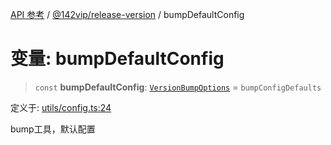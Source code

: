 [API 参考](../../../index.md) / [@142vip/release-version](../index.md) / bumpDefaultConfig

# 变量: bumpDefaultConfig

> `const` **bumpDefaultConfig**: [`VersionBumpOptions`](../interfaces/VersionBumpOptions.md) = `bumpConfigDefaults`

定义于: [utils/config.ts:24](https://github.com/142vip/core-x/blob/d4a5b2e7c860b49a40d6ff85745b241507ccf1fd/packages/release-version/src/utils/config.ts#L24)

bump工具，默认配置
